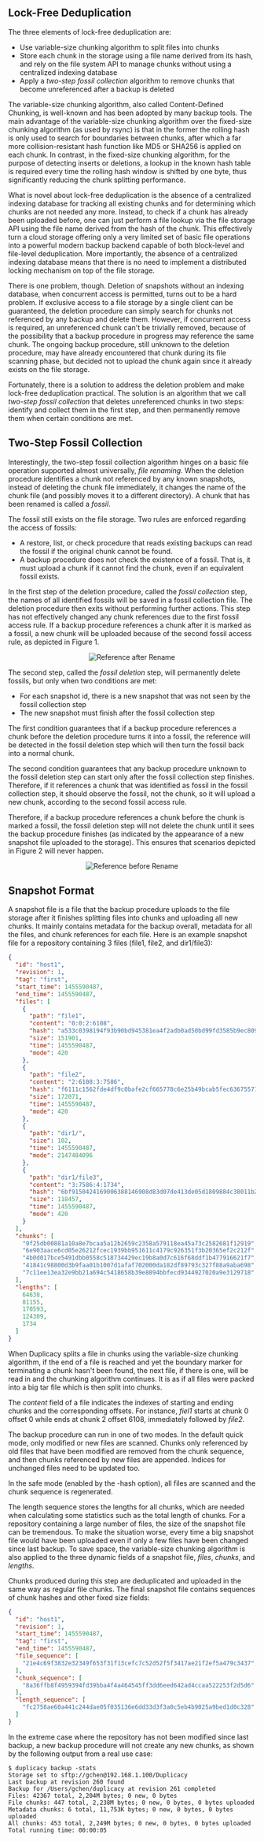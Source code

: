 ## Lock-Free Deduplication

The three elements of lock-free deduplication are:

* Use variable-size chunking algorithm to split files into chunks
* Store each chunk in the storage using a file name derived from its hash, and rely on the file system API to manage chunks without using a centralized indexing database
* Apply a *two-step fossil collection* algorithm to remove chunks that become unreferenced after a backup is deleted

The variable-size chunking algorithm, also called Content-Defined Chunking, is well-known and has been adopted by many
backup tools. The main advantage of the variable-size chunking algorithm over the fixed-size chunking algorithm (as used
by rsync) is that in the former the rolling hash is only used to search for boundaries between chunks, after which a far
more collision-resistant hash function like MD5 or SHA256 is applied on each chunk. In contrast, in the fixed-size
chunking algorithm, for the purpose of detecting inserts or deletions, a lookup in the known hash table is required every
time the rolling hash window is shifted by one byte, thus significantly reducing the chunk splitting performance.

What is novel about lock-free deduplication is the absence of a centralized indexing database for tracking all existing
chunks and for determining which chunks are not needed any more.  Instead, to check if a chunk has already been uploaded
before, one can just perform a file lookup via the file storage API using the file name derived from the hash of the chunk.
This effectively turn a cloud storage offering only a very limited
set of basic file operations into a powerful modern backup backend capable of both block-level and file-level deduplication.  More importantly, the absence of a centralized indexing database means that there is no need to implement a distributed locking mechanism on top of the file storage.

There is one problem, though.
Deletion of snapshots without an indexing database, when concurrent access is permitted, turns out to be a hard problem.
If exclusive access to a file storage by a single client can be guaranteed, the deletion procedure can simply search for
chunks not referenced by any backup and delete them. However, if concurrent access is required, an unreferenced chunk
can't be trivially removed, because of the possibility that a backup procedure in progress may reference the same chunk.
The ongoing backup procedure, still unknown to the deletion procedure, may have already encountered that chunk during its
file scanning phase, but decided not to upload the chunk again since it already exists on the file storage. 

Fortunately, there is a solution to address the deletion problem and make lock-free deduplication practical.  The solution is an algorithm that we call *two-step fossil collection* that deletes unreferenced chunks in two steps: identify and collect them in the first step, and then permanently remove them when certain conditions are met.

## Two-Step Fossil Collection

Interestingly, the two-step fossil collection algorithm hinges on a basic file operation supported almost universally, *file renaming*.
When the deletion procedure identifies a chunk not referenced by any known snapshots, instead of deleting the chunk file
immediately, it changes the name of the chunk file (and possibly moves it to a different directory).
A chunk that has been renamed is called a *fossil*.

The fossil still exists on the file storage.  Two rules are enforced regarding the access of fossils:

* A restore, list, or check procedure that reads existing backups can read the fossil if the original chunk cannot be found.
* A backup procedure does not check the existence of a fossil. That is, it must upload a chunk if it cannot find the chunk, even if an equivalent fossil exists.

In the first step of the deletion procedure, called the *fossil collection* step, the names of all identified fossils will
be saved in a fossil collection file. The deletion procedure then exits without performing further actions. This step has not effectively changed any chunk references due to the first fossil access rule.  If a backup procedure references a chunk after it is marked as a fossil, a new chunk will be uploaded because of the second fossil access rule, as depicted in Figure 1.

<p align="center">
  <img src="https://github.com/gilbertchen/duplicacy-beta/blob/master/images/fossil_collection_1.png?raw=true" 
       alt="Reference after Rename"/>
</p>

The second step, called the *fossil deletion* step, will permanently delete fossils, but only when two conditions are met:

* For each snapshot id, there is a new snapshot that was not seen by the fossil collection step
* The new snapshot must finish after the fossil collection step

The first condition guarantees that if a backup procedure references a chunk before the deletion procedure turns it into a fossil, the reference will be detected in the fossil deletion step which will then turn the fossil back into a normal chunk.

The second condition guarantees that any backup procedure unknown to the fossil deletion step can start only after the fossil collection step finishes.  Therefore, if it references a chunk that was identified as fossil in the fossil collection step, it should observe the fossil, not the chunk, so it will upload a new chunk, according to the second fossil access rule.

Therefore, if a backup procedure references a chunk before the chunk is marked a fossil, the fossil deletion step will not
delete the chunk until it sees the backup procedure finishes (as indicated by the appearance of a new snapshot file uploaded to the storage).  This ensures that scenarios depicted in Figure 2 will never happen.

<p align="center">
  <img src="https://github.com/gilbertchen/duplicacy-beta/blob/master/images/fossil_collection_2.png?raw=true" 
       alt="Reference before Rename"/>
</p>

## Snapshot Format

A snapshot file is a file that the backup procedure uploads to the file storage after it finishes splitting files into
chunks and uploading all new chunks. It mainly contains metadata for the backup overall, metadata for all the files,
and chunk references for each file. Here is an example snapshot file for a repository containing 3 files (file1, file2,
and dir1/file3):

```json
{
  "id": "host1",
  "revision": 1,
  "tag": "first",
  "start_time": 1455590487,
  "end_time": 1455590487,
  "files": [
    {
      "path": "file1",
      "content": "0:0:2:6108",
      "hash": "a533c0398194f93b90bd945381ea4f2adb0ad50bd99fd3585b9ec809da395b51",
      "size": 151901,
      "time": 1455590487,
      "mode": 420
    },
    {
      "path": "file2",
      "content": "2:6108:3:7586",
      "hash": "f6111c1562fde4df9c0bafe2cf665778c6e25b49bcab5fec63675571293ed644",
      "size": 172071,
      "time": 1455590487,
      "mode": 420
    },
    {
      "path": "dir1/",
      "size": 102,
      "time": 1455590487,
      "mode": 2147484096
    },
    {
      "path": "dir1/file3",
      "content": "3:7586:4:1734",
      "hash": "6bf9150424169006388146908d83d07de413de05d1809884c38011b2a74d9d3f",
      "size": 118457,
      "time": 1455590487,
      "mode": 420
    }
  ],
  "chunks": [
    "9f25db00881a10a8e7bcaa5a12b2659c2358a579118ea45a73c2582681f12919",
    "6e903aace6cd05e26212fcec1939bb951611c4179c926351f3b20365ef2c212f",
    "4b0d017bce5491dbb0558c518734429ec19b8a0d7c616f68ddf1b477916621f7",
    "41841c98800d3b9faa01b1007d1afaf702000da182df89793c327f88a9aba698",
    "7c11ee13ea32e9bb21a694c5418658b39e8894bbfecd9344927020a9e3129718"
  ],
  "lengths": [
    64638,
    81155,
    170593,
    124309,
    1734
  ] 
}
```

When Duplicacy splits a file in chunks using the variable-size chunking algorithm, if the end of a file is reached and yet the boundary marker for terminating a chunk
hasn't been found, the next file, if there is one, will be read in and the chunking algorithm continues. It is as if all 
files were packed into a big tar file which is then split into chunks.

The *content* field of a file indicates the indexes of starting and ending chunks and the corresponding offsets. For
instance, *fiel1* starts at chunk 0 offset 0 while ends at chunk 2 offset 6108, immediately followed by *file2*.

The backup procedure can run in one of two modes. In the default quick mode, only modified or new files are scanned. Chunks only
referenced by old files that have been modified are removed from the chunk sequence, and then chunks referenced by new 
files are appended. Indices for unchanged files need to be updated too.

In the safe mode (enabled by the -hash option), all files are scanned and the chunk sequence is regenerated.

The length sequence stores the lengths for all chunks, which are needed when calculating some statistics such as the total
length of chunks. For a repository containing a large number of files, the size of the snapshot file can be tremendous. 
To make the situation worse, every time a big snapshot file would have been uploaded even if only a few files have been changed since
last backup. To save space, the variable-size chunking algorithm is also applied to the three dynamic fields of a snapshot
file, *files*, *chunks*, and *lengths*.

Chunks produced during this step are deduplicated and uploaded in the same way as regular file chunks. The final snapshot file
contains sequences of chunk hashes and other fixed size fields:

```json
{
  "id": "host1",
  "revision": 1,
  "start_time": 1455590487,
  "tag": "first",
  "end_time": 1455590487,
  "file_sequence": [
    "21e4c69f3832e32349f653f31f13cefc7c52d52f5f3417ae21f2ef5a479c3437",
  ],
  "chunk_sequence": [
    "8a36ffb8f4959394fd39bba4f4a464545ff3dd6eed642ad4ccaa522253f2d5d6"
  ],
  "length_sequence": [
    "fc2758ae60a441c244dae05f035136e6dd33d3f3a0c5eb4b9025a9bed1d0c328"
  ]
}
```

In the extreme case where the repository has not been modified since last backup, a new backup procedure will not create any new chunks,
as shown by the following output from a real use case:

```
$ duplicacy backup -stats
Storage set to sftp://gchen@192.168.1.100/Duplicacy
Last backup at revision 260 found
Backup for /Users/gchen/duplicacy at revision 261 completed
Files: 42367 total, 2,204M bytes; 0 new, 0 bytes
File chunks: 447 total, 2,238M bytes; 0 new, 0 bytes, 0 bytes uploaded
Metadata chunks: 6 total, 11,753K bytes; 0 new, 0 bytes, 0 bytes uploaded
All chunks: 453 total, 2,249M bytes; 0 new, 0 bytes, 0 bytes uploaded
Total running time: 00:00:05
```
